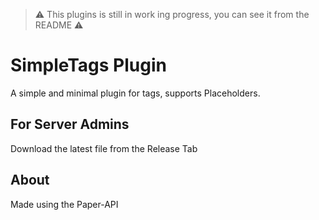 > ⚠️ This plugins is still in work ing progress, you can see it from the README ⚠️

# SimpleTags Plugin

A simple and minimal plugin for tags, supports Placeholders.

## For Server Admins

Download the latest file from the Release Tab

## About

Made using the Paper-API

